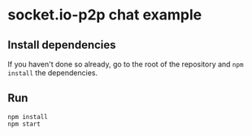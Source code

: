# socket.io-p2p chat example

## Install dependencies
If you haven't done so already, go to the root of the repository and `npm install` the dependencies.

## Run

```
npm install
npm start
```
